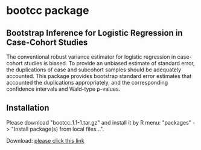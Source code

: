 # bootcc package

## Bootstrap Inference for Logistic Regression in Case-Cohort Studies

The conventional robust variance estimator for logistic regression in case-cohort studies is biased. To provide an unbiased estimate of standard error, the duplications of case and subcohort samples should be adequately accounted. This package provides bootstrap standard error estimates that accounted the duplications appropriately, and the corresponding confidence intervals and Wald-type p-values.

## Installation

Please download "bootcc_1.1-1.tar.gz" and install it by R menu: "packages" -> "Install package(s) from local files...".

Download: [please click this link](https://github.com/nomahi/bootcc/raw/main/bootcc_1.1-1.tar.gz)
